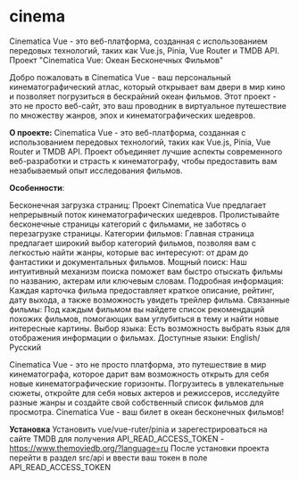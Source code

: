 # cinema
Cinematica Vue - это веб-платформа, созданная с использованием передовых технологий, таких как Vue.js, Pinia, Vue Router и TMDB API.
Проект "Cinematica Vue: Океан Бесконечных Фильмов"

Добро пожаловать в Cinematica Vue - ваш персональный кинематографический атлас, который открывает вам двери в мир кино и позволяет погрузиться в бескрайний океан фильмов. Этот проект - это не просто веб-сайт, это ваш проводник в виртуальное путешествие по множеству жанров, эпох и кинематографических шедевров.

**О проекте:**
Cinematica Vue - это веб-платформа, созданная с использованием передовых технологий, таких как Vue.js, Pinia, Vue Router и TMDB API. Проект объединяет лучшие аспекты современного веб-разработки и страсть к кинематографу, чтобы предоставить вам незабываемый опыт исследования фильмов.

**Особенности**:

Бесконечная загрузка страниц: Проект Cinematica Vue предлагает непрерывный поток кинематографических шедевров. Пролистывайте бесконечные страницы категорий с фильмами, не заботясь о перезагрузке страницы.
Категории фильмов: Главная страница предлагает широкий выбор категорий фильмов, позволяя вам с легкостью найти жанры, которые вас интересуют: от драм до фантастики и документальных фильмов.
Мощный поиск: Наш интуитивный механизм поиска поможет вам быстро отыскать фильмы по названию, актерам или ключевым словам.
Подробная информация: Каждая карточка фильма предоставляет краткое описание, рейтинг, дату выхода, а также возможность увидеть трейлер фильма.
Связанные фильмы: Под каждым фильмом вы найдете список рекомендаций похожих фильмов, помогающих вам углубиться в тему и найти новые интересные картины.
Выбор языка: Есть возможность выбрать язык для отображения информации о фильмах. Доступные языки: English/Русский

Cinematica Vue - это не просто платформа, это путешествие в мир кинематографа, которое дарит вам возможность открыть для себя новые кинематографические горизонты. Погрузитесь в увлекательные сюжеты, откройте для себя новых актеров и режиссеров, исследуйте разные жанры и создайте свой собственный список фильмов для просмотра. Cinematica Vue - ваш билет в океан бесконечных фильмов!

**Установка**
Установить vue/vue-ruter/pinia и зарегестрироваться на сайте TMDB для получения API_READ_ACCESS_TOKEN - https://www.themoviedb.org/?language=ru
После установки проекта перейти в раздел src/api и ввести ваш токен в поле API_READ_ACCESS_TOKEN
